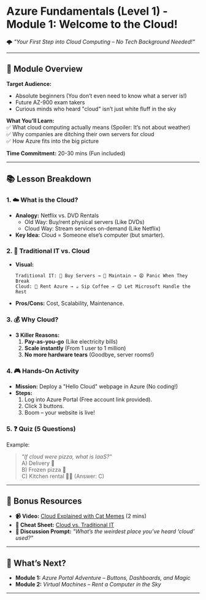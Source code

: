# **Azure Fundamentals (Level 1) - Module 1: Welcome to the Cloud!**  
🌩️ *"Your First Step into Cloud Computing – No Tech Background Needed!"*  

---

## **📌 Module Overview**  
**Target Audience:**  
- Absolute beginners (You don’t even need to know what a server is!)  
- Future AZ-900 exam takers  
- Curious minds who heard "cloud" isn’t just white fluff in the sky  

**What You’ll Learn:**  
✅ What cloud computing actually means (Spoiler: It’s not about weather)  
✅ Why companies are ditching their own servers for cloud  
✅ How Azure fits into the big picture  

**Time Commitment:** 20-30 mins (Fun included)  

---

## **📚 Lesson Breakdown**  

### **1. ☁️ What is the Cloud?**  
- **Analogy:** Netflix vs. DVD Rentals  
  - Old Way: Buy/rent physical servers (Like DVDs)  
  - Cloud Way: Stream services on-demand (Like Netflix)  
- **Key Idea:** Cloud = Someone else’s computer (but smarter).  

### **2. 🔄 Traditional IT vs. Cloud**  
- **Visual:**  
  ```
  Traditional IT: 🏢 Buy Servers → 🔧 Maintain → 😩 Panic When They Break  
  Cloud: 🚀 Rent Azure → ☕️ Sip Coffee → 😌 Let Microsoft Handle the Rest  
  ```  
- **Pros/Cons:** Cost, Scalability, Maintenance.  

### **3. 💰 Why Cloud?**  
- **3 Killer Reasons:**  
  1. **Pay-as-you-go** (Like electricity bills)  
  2. **Scale instantly** (From 1 user to 1 million)  
  3. **No more hardware tears** (Goodbye, server rooms!)  

### **4. 🎮 Hands-On Activity**  
- **Mission:** Deploy a "Hello Cloud" webpage in Azure (No coding!)  
- **Steps:**  
  1. Log into Azure Portal (Free account link provided).  
  2. Click 3 buttons.  
  3. Boom – your website is live!  

### **5. ❓ Quiz (5 Questions)**  
Example:  
> *"If cloud were pizza, what is IaaS?"*  
> A) Delivery 🍕  
> B) Frozen pizza 🧊  
> C) Kitchen rental 👨🍳 (Answer: C)  

---

## **🎁 Bonus Resources**  
- **📹 Video:** [Cloud Explained with Cat Memes](https://example.com) (2 mins)  
- **📖 Cheat Sheet:** [Cloud vs. Traditional IT](https://example.com)  
- **💬 Discussion Prompt:** *"What’s the weirdest place you’ve heard ‘cloud’ used?"*  

---

## **🚀 What’s Next?**  
- **Module 1:** *Azure Portal Adventure – Buttons, Dashboards, and Magic*  
- **Module 2:** *Virtual Machines – Rent a Computer in the Sky*  

---
